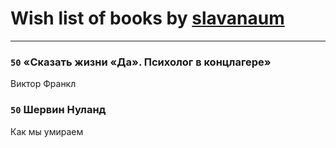 # Wish list of books by [slavanaum](http://vk.com/id5622196)
---

### `50` «Сказать жизни «Да». Психолог в концлагере»
Виктор Франкл

### `50` Шервин Нуланд
Как мы умираем

